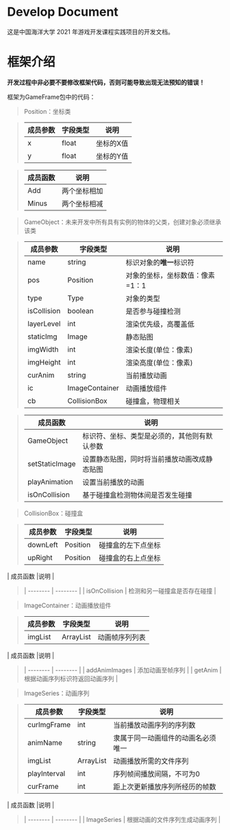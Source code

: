# Develop Document

这是中国海洋大学 2021 年游戏开发课程实践项目的开发文档。

# 框架介绍

**开发过程中非必要不要修改框架代码，否则可能导致出现无法预知的错误！**

框架为GameFrame包中的代码：
> Position：坐标类

> | 成员参数 | 字段类型 | 说明     |
> | -------- | -------- | -------- |
> | x     | float   | 坐标的X值  |
> | y      | float | 坐标的Y值 |

> | 成员函数 |说明     |
> | -------- | -------- |
> | Add        | 两个坐标相加 |
> | Minus | 两个坐标相减 |

> GameObject：未来开发中所有具有实例的物体的父类，创建对象必须继承该类

> | 成员参数 | 字段类型 | 说明     |
> | -------- | -------- | -------- |
> | name     | string   | 标识对象的**唯一**标识符   |
> | pos      | Position | 对象的坐标，坐标数值：像素=1：1 |
> | type     | Type     | 对象的类型 |
> | isCollision     | boolean     | 是否参与碰撞检测 |
> | layerLevel     | int     | 渲染优先级，高覆盖低 |
> | staticImg     | Image     | 静态贴图 |
> | imgWidth     | int     | 渲染长度(单位：像素) |
> | imgHeight     | int     | 渲染高度(单位：像素) |
> | curAnim     | string     | 当前播放动画 |
> | ic     | ImageContainer     | 动画播放组件 |
> | cb     | CollisionBox     | 碰撞盒，物理相关 |

> | 成员函数 |说明     |
> | -------- | -------- |
> | GameObject        | 标识符、坐标、类型是必须的，其他则有默认参数 |
> | setStaticImage | 设置静态贴图，同时将当前播放动画改成静态贴图|
> | playAnimation   | 设置当前播放的动画 |
> | isOnCollision   | 基于碰撞盒检测物体间是否发生碰撞 |

> CollisionBox：碰撞盒

> | 成员参数 | 字段类型 | 说明     |
> | -------- | -------- | -------- |
> | downLeft     | Position   | 碰撞盒的左下点坐标 |
> | upRight      | Position   | 碰撞盒的右上点坐标 |

| 成员函数 |说明     |
> | -------- | -------- |
> | isOnCollision | 检测和另一碰撞盒是否存在碰撞 |

> ImageContainer：动画播放组件

> | 成员参数 | 字段类型 | 说明     |
> | -------- | -------- | -------- |
> | imgList     | ArrayList<ImageSeries>   | 动画帧序列列表 |

| 成员函数 |说明     |
> | -------- | -------- |
> | addAnimImages | 添加动画至帧序列 |
> | getAnim | 根据动画序列标识符返回动画序列 |

> ImageSeries：动画序列

> | 成员参数 | 字段类型 | 说明     |
> | -------- | -------- | -------- |
> | curImgFrame | int | 当前播放动画序列的序列数 |
> | animName    | string | 隶属于同一动画组件的动画名必须唯一 |
> | imgList     | ArrayList<Image> | 动画播放所需的文件序列 |
> | playInterval     | int | 序列帧间播放间隔，不可为0 |
> | curFrame     | int | 距上次更新播放序列所经历的帧数 |

| 成员函数 |说明     |
> | -------- | -------- |
> | ImageSeries | 根据动画的文件序列生成动画序列 |
